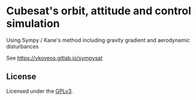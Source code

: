 # Cubesat's orbit, attitude and control simulation

Using Sympy / Kane's method including gravity gradient and 
aerodynamic disturbances

See https://ykoveos.gitlab.io/sympysat

## License

Licensed under the [GPLv3](LICENSE).
